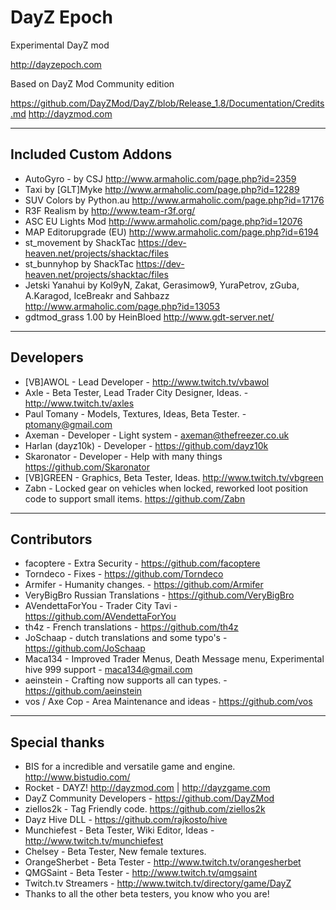 **DayZ Epoch**
================

Experimental DayZ mod 

http://dayzepoch.com

Based on DayZ Mod Community edition

https://github.com/DayZMod/DayZ/blob/Release_1.8/Documentation/Credits.md
http://dayzmod.com 

--------------------------
Included Custom Addons
--------------------------
* AutoGyro - by CSJ http://www.armaholic.com/page.php?id=2359
* Taxi by [GLT]Myke http://www.armaholic.com/page.php?id=12289
* SUV Colors by Python.au http://www.armaholic.com/page.php?id=17176
* R3F Realism by http://www.team-r3f.org/
* ASC EU Lights Mod http://www.armaholic.com/page.php?id=12076
* MAP Editorupgrade (EU) http://www.armaholic.com/page.php?id=6194
* st_movement by ShackTac https://dev-heaven.net/projects/shacktac/files
* st_bunnyhop by ShackTac https://dev-heaven.net/projects/shacktac/files
* Jetski Yanahui by Kol9yN, Zakat, Gerasimow9, YuraPetrov, zGuba, A.Karagod, IceBreakr and Sahbazz http://www.armaholic.com/page.php?id=13053
* gdtmod_grass 1.00 by HeinBloed http://www.gdt-server.net/

--------------------------
Developers
--------------------------
* [VB]AWOL - Lead Developer - http://www.twitch.tv/vbawol
* Axle - Beta Tester, Lead Trader City Designer, Ideas. - http://www.twitch.tv/axles
* Paul Tomany - Models, Textures, Ideas, Beta Tester. - ptomany@gmail.com
* Axeman - Developer - Light system - axeman@thefreezer.co.uk
* Harlan (dayz10k) - Developer - https://github.com/dayz10k
* Skaronator - Developer - Help with many things https://github.com/Skaronator
* [VB]GREEN - Graphics, Beta Tester, Ideas. http://www.twitch.tv/vbgreen
* Zabn - Locked gear on vehicles when locked, reworked loot position code to support small items.  https://github.com/Zabn

--------------------------
Contributors
--------------------------
* facoptere - Extra Security - https://github.com/facoptere
* Torndeco - Fixes - https://github.com/Torndeco
* Armifer - Humanity changes.   - https://github.com/Armifer
* VeryBigBro  Russian Translations - https://github.com/VeryBigBro
* AVendettaForYou - Trader City Tavi - https://github.com/AVendettaForYou
* th4z - French translations  - https://github.com/th4z
* JoSchaap - dutch translations and some typo's  - https://github.com/JoSchaap
* Maca134 - Improved Trader Menus, Death Message menu, Experimental hive 999 support - maca134@gmail.com
* aeinstein - Crafting now supports all can types. - https://github.com/aeinstein
* vos / Axe Cop - Area Maintenance and ideas - https://github.com/vos

--------------------------
Special thanks
--------------------------
* BIS for a incredible and versatile game and engine. http://www.bistudio.com/
* Rocket - DAYZ! http://dayzmod.com | http://dayzgame.com 
* DayZ Community Developers - https://github.com/DayZMod
* ziellos2k - Tag Friendly code. https://github.com/ziellos2k
* Dayz Hive DLL - https://github.com/rajkosto/hive
* Munchiefest - Beta Tester, Wiki Editor, Ideas - http://www.twitch.tv/munchiefest
* Chelsey - Beta Tester, New female textures.
* OrangeSherbet - Beta Tester - http://www.twitch.tv/orangesherbet
* QMGSaint - Beta Tester - http://www.twitch.tv/qmgsaint
* Twitch.tv Streamers - http://www.twitch.tv/directory/game/DayZ
* Thanks to all the other beta testers, you know who you are!
